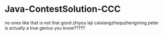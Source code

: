 # Java-ContestSolution-CCC

no ones like that
is not that good
zhiyou laji caixiangzhequzhengming
peter is actually a true genius you know?????
